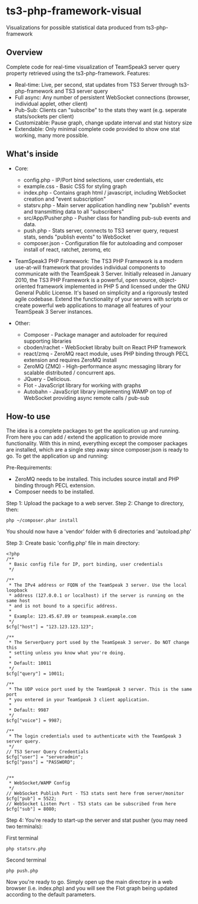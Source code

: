 # ts3-php-framework-visual
Visualizations for possible statistical data produced from ts3-php-framework

## Overview

Complete code for real-time visualization of TeamSpeak3 server query property retrieved using the ts3-php-framework.
Features:
- Real-time: Live, per second, stat updates from TS3 Server through ts3-php-framework and TS3 server query
- Full async: Any number of persistent WebSocket connections (browser, individual applet, other client)
- Pub-Sub: Clients can "subscribe" to the stats they want (e.g. seperate stats/sockets per client)
- Customizable: Pause graph, change update interval and stat history size
- Extendable: Only minimal complete code provided to show one stat working, many more possible.

## What's inside

- Core:
  - config.php - IP/Port bind selections, user credentials, etc
  - example.css - Basic CSS for styling graph
  - index.php - Contains graph html / javascript, including WebSocket creation and "event subscription"
  - statsrv.php - Main server application handling new "publish" events and transmitting data to all "subscribers"
  - src/App/Pusher.php - Pusher class for handling pub-sub events and data.
  - push.php - Stats server, connects to TS3 server query, request stats, sends "publish events" to WebSocket
  - composer.json - Configuration file for autoloading and composer install of react, ratchet, zeromq, etc
 
- TeamSpeak3 PHP Framework:
The TS3 PHP Framework is a modern use-at-will framework that provides individual components to communicate with the TeamSpeak 3 Server. Initially released in January 2010, the TS3 PHP Framework is a powerful, open source, object-oriented framework implemented in PHP 5 and licensed under the GNU General Public License. It's based on simplicity and a rigorously tested agile codebase. Extend the functionality of your servers with scripts or create powerful web applications to manage all features of your TeamSpeak 3 Server instances.

- Other:
  - Composer - Package manager and autoloader for required supporting libraries
  - cboden/rachet - WebSocket libraby built on React PHP framework
  - react/zmq - ZeroMQ react module, uses PHP binding through PECL extension and requires ZeroMQ install
  - ZeroMQ (ZMQ) - High-performance async messaging library for scalable distributed / concurrent aps.
  - JQuery - Delicious.
  - Flot - JavaScript library for working with graphs
  - Autobahn - JavaScript library implementing WAMP on top of WebSocket providing async remote calls / pub-sub

## How-to use

The idea is a complete packages to get the application up and running. From here you can add / extend the application to provide more functionality. With this in mind, everything except the composer packages are installed, which are a single step away since composer.json is ready to go. To get the application up and running:

Pre-Requirements:
- ZeroMQ needs to be installed. This includes source install and PHP binding through PECL extension.
- Composer needs to be installed.

Step 1: Upload the package to a web server.
Step 2: Change to directory, then:
```
php ~/composer.phar install
```
You should now have a 'vendor' folder with 6 directories and 'autoload.php'

Step 3: Create basic 'config.php' file in main directory:

```
<?php
/**
 * Basic config file for IP, port binding, user credentials
 */

/**
 * The IPv4 address or FQDN of the TeamSpeak 3 server. Use the local loopback
 * address (127.0.0.1 or localhost) if the server is running on the same host
 * and is not bound to a specific address.
 *
 * Example: 123.45.67.89 or teamspeak.example.com
 */
$cfg["host"] = "123.123.123.123";

/**
 * The ServerQuery port used by the TeamSpeak 3 server. Do NOT change this
 * setting unless you know what you're doing.
 *
 * Default: 10011
 */
$cfg["query"] = 10011;

/**
 * The UDP voice port used by the TeamSpeak 3 server. This is the same port
 * you entered in your TeamSpeak 3 client application.
 *
 * Default: 9987
 */
$cfg["voice"] = 9987;

/**
 * The login credentials used to authenticate with the TeamSpeak 3 server query.
 */
// TS3 Server Query Credentials 
$cfg["user"] = "serveradmin";
$cfg["pass"] = "PASSWORD";


/**
 * WebSocket/WAMP Config
 */
// WebSocket Publish Port - TS3 stats sent here from server/monitor
$cfg["pub"] = 5522;
// WebSocket Listen Port - TS3 stats can be subscribed from here
$cfg["sub"] = 8080;
```

Step 4: You're ready to start-up the server and stat pusher (you may need two terminals):

First terminal
```
php statsrv.php
```
Second terminal
```
php push.php
```

Now you're ready to go. Simply open up the main directory in a web browser (i.e. index.php) and you will see the Flot graph being updated according to the default parameters.
